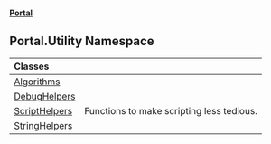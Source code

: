 #### [Portal](index.md 'index')

## Portal.Utility Namespace

| Classes | |
| :--- | :--- |
| [Algorithms](Algorithms.md 'Portal.Utility.Algorithms') | |
| [DebugHelpers](DebugHelpers.md 'Portal.Utility.DebugHelpers') | |
| [ScriptHelpers](ScriptHelpers.md 'Portal.Utility.ScriptHelpers') | Functions to make scripting less tedious. |
| [StringHelpers](StringHelpers.md 'Portal.Utility.StringHelpers') | |
